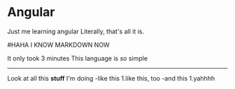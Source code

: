 # Angular

Just me learning angular
Literally, that's all it is.

#HAHA I KNOW MARKDOWN NOW

It only took 3 minutes
This language is *so* simple

 ---
 
Look at all this **stuff** I'm doing
-like this
	1.like this, too
-and this
	1.yahhhh
